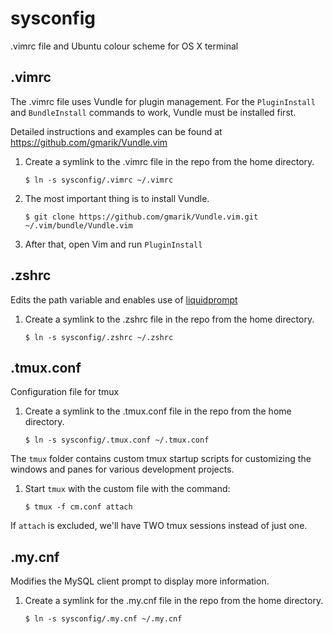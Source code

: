 sysconfig
=========

.vimrc file and Ubuntu colour scheme for OS X terminal

## .vimrc

The .vimrc file uses Vundle for plugin management. For the `PluginInstall` and `BundleInstall`
commands to work, Vundle must be installed first.

Detailed instructions and examples can be found at https://github.com/gmarik/Vundle.vim

1. Create a symlink to the .vimrc file in the repo from the home directory.

    `$ ln -s sysconfig/.vimrc ~/.vimrc`

1. The most important thing is to install Vundle.

    `$ git clone https://github.com/gmarik/Vundle.vim.git ~/.vim/bundle/Vundle.vim`

1. After that, open Vim and run `PluginInstall`

## .zshrc

Edits the path variable and enables use of [liquidprompt](https://github.com/nojhan/liquidprompt)

1. Create a symlink to the .zshrc file in the repo from the home directory.

    `$ ln -s sysconfig/.zshrc ~/.zshrc`

## .tmux.conf

Configuration file for tmux

1. Create a symlink to the .tmux.conf file in the repo from the home directory.

    `$ ln -s sysconfig/.tmux.conf ~/.tmux.conf`

The `tmux` folder contains custom tmux startup scripts for customizing the windows
and panes for various development projects.

1. Start `tmux` with the custom file with the command:

    `$ tmux -f cm.conf attach`

  If `attach` is excluded, we'll have TWO tmux sessions instead of just one.

## .my.cnf

Modifies the MySQL client prompt to display more information.

1. Create a symlink for the .my.cnf file in the repo from the home directory.

    `$ ln -s sysconfig/.my.cnf ~/.my.cnf`
